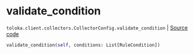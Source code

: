 # validate_condition
`toloka.client.collectors.CollectorConfig.validate_condition` | [Source code](https://github.com/Toloka/toloka-kit/blob/v1.1.4/src/client/collectors.py#L66)

```python
validate_condition(self, conditions: List[RuleCondition])
```

